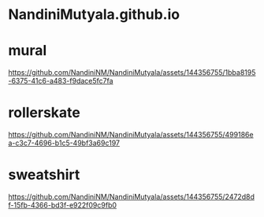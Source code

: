 # NandiniMutyala.github.io

# mural
https://github.com/NandiniNM/NandiniMutyala/assets/144356755/1bba8195-6375-41c6-a483-f9dace5fc7fa

# rollerskate
https://github.com/NandiniNM/NandiniMutyala/assets/144356755/499186ea-c3c7-4696-b1c5-49bf3a69c197

# sweatshirt
https://github.com/NandiniNM/NandiniMutyala/assets/144356755/2472d8df-15fb-4366-bd3f-e922f09c9fb0

